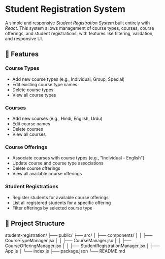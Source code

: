 
# Student Registration System

A simple and responsive *Student Registration System* built entirely with *React*. This system allows management of course types, courses, course offerings, and student registrations, with features like filtering, validation, and responsive UI.

## 🔧 Features

### Course Types
- Add new course types (e.g., Individual, Group, Special)
- Edit existing course type names
- Delete course types
- View all course types

### Courses
- Add new courses (e.g., Hindi, English, Urdu)
- Edit course names
- Delete courses
- View all courses

### Course Offerings
- Associate courses with course types (e.g., "Individual - English")
- Update course and course type associations
- Delete course offerings
- View all available course offerings

### Student Registrations
- Register students for available course offerings
- List all registered students for a specific offering
- Filter offerings by selected course type


## 📂 Project Structure

student-registration/ ├── public/ ├── src/ │   ├── components/ │   │   ├── CourseTypeManager.jsx │   │   ├── CourseManager.jsx │   │   ├── CourseOfferingManager.jsx │   │   ├── StudentRegistrationManager.jsx │   ├── App.js │   └── index.js ├── package.json └── README.md

